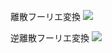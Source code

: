 離散フーリエ変換
<img src="https://latex.codecogs.com/gif.latex?F[t]&space;=&space;\sum_{n=0}^{N-1}f[n]\exp({-i\frac{2&space;\pi&space;tn}{N}})"/>


逆離散フーリエ変換
<img src="https://latex.codecogs.com/gif.latex?f[n]&space;=&space;\sum_{t=0}^{N-1}F[t]\exp({i\frac{2&space;\pi&space;tn}{N}})"/>
